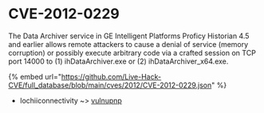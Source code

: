 # CVE-2012-0229

The Data Archiver service in GE Intelligent Platforms Proficy Historian 4.5 and earlier allows remote attackers to cause a denial of service (memory corruption) or possibly execute arbitrary code via a crafted session on TCP port 14000 to (1) ihDataArchiver.exe or (2) ihDataArchiver_x64.exe.

{% embed url="https://github.com/Live-Hack-CVE/full_database/blob/main/cves/2012/CVE-2012-0229.json" %}


* lochiiconnectivity ~> [vulnupnp](https://zeste.alice-snow.ru/2012/database/cve-2012-0229/vulnupnp-lochiiconnectivity)
